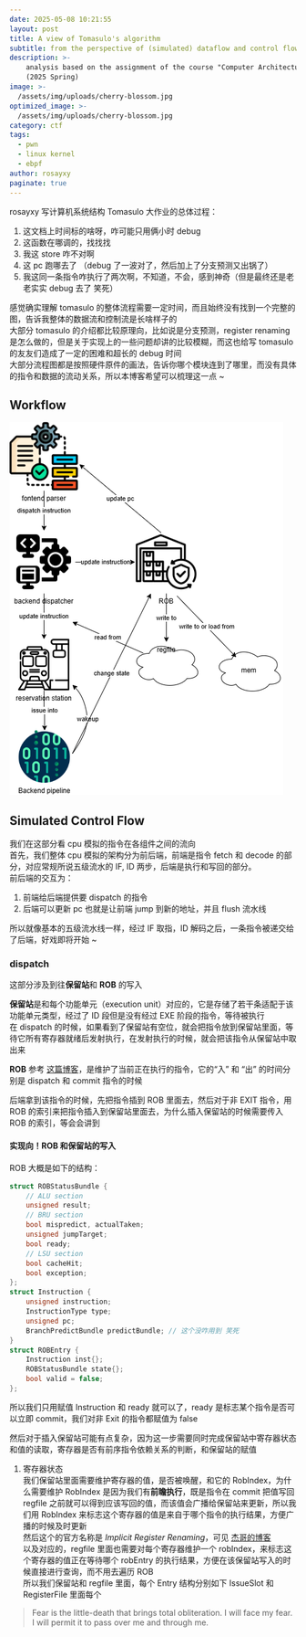 ```yaml
---
date: 2025-05-08 10:21:55
layout: post
title: A view of Tomasulo's algorithm
subtitle: from the perspective of (simulated) dataflow and control flow
description: >-
    analysis based on the assignment of the course "Computer Architecture" in Tsinghua University
    (2025 Spring)
image: >-
  /assets/img/uploads/cherry-blossom.jpg
optimized_image: >-
  /assets/img/uploads/cherry-blossom.jpg
category: ctf
tags:
  - pwn
  - linux kernel
  - ebpf
author: rosayxy
paginate: true
---
```


rosayxy 写计算机系统结构 Tomasulo 大作业的总体过程：
1. 这文档上时间标的啥呀，咋可能只用俩小时 debug    
2. 这函数在哪调的，找找找
3. 我这 store 咋不对啊
4. 这 pc 跑哪去了
（debug 了一波对了，然后加上了分支预测又出锅了）
5. 我这同一条指令咋执行了两次啊，不知道，不会，感到神奇（但是最终还是老老实实 debug 去了 笑死）

感觉确实理解 tomasulo 的整体流程需要一定时间，而且始终没有找到一个完整的图，告诉我整体的数据流和控制流是长啥样子的   
大部分 tomasulo 的介绍都比较原理向，比如说是分支预测，register renaming 是怎么做的，但是关于实现上的一些问题却讲的比较模糊，而这也给写 tomasulo 的友友们造成了一定的困难和超长的 debug 时间   
大部分流程图都是按照硬件原件的画法，告诉你哪个模块连到了哪里，而没有具体的指令和数据的流动关系，所以本博客希望可以梳理这一点 ~   

## Workflow
![alt_text](/assets/img/uploads/tomasulo-workflow.png)

## Simulated Control Flow
我们在这部分看 cpu 模拟的指令在各组件之间的流向    
首先，我们整体 cpu 模拟的架构分为前后端，前端是指令 fetch 和 decode 的部分，对应常规所说五级流水的 IF, ID 两步，后端是执行和写回的部分。    
前后端的交互为：
1. 前端给后端提供要 dispatch 的指令
2. 后端可以更新 pc 也就是让前端 jump 到新的地址，并且 flush 流水线   

所以就像基本的五级流水线一样，经过 IF 取指，ID 解码之后，一条指令被递交给了后端，好戏即将开始 ~     

### dispatch
这部分涉及到往**保留站**和 **ROB** 的写入   

**保留站**是和每个功能单元（execution unit）对应的，它是存储了若干条适配于该功能单元类型，经过了 ID 段但是没有经过 EXE 阶段的指令，等待被执行   
在 dispatch 的时候，如果看到了保留站有空位，就会把指令放到保留站里面，等待它所有寄存器就绪后发射执行，在发射执行的时候，就会把该指令从保留站中取出来    

**ROB** 参考 [这篇博客](https://jia.je/kb/hardware/ooo_cpu.html?h=tomasulo#rob-reorder-buffer)，是维护了当前正在执行的指令，它的“入” 和 “出” 的时间分别是 dispatch 和 commit 指令的时候       

后端拿到该指令的时候，先把指令插到 ROB 里面去，然后对于非 EXIT 指令，用 ROB 的索引来把指令插入到保留站里面去，为什么插入保留站的时候需要传入 ROB 的索引，等会会讲到   

#### 实现向！ROB 和保留站的写入
ROB 大概是如下的结构：
```c
struct ROBStatusBundle {
    // ALU section
    unsigned result;
    // BRU section
    bool mispredict, actualTaken;
    unsigned jumpTarget;
    bool ready;
    // LSU section
    bool cacheHit;
    bool exception;
};
struct Instruction {
    unsigned instruction;
    InstructionType type;
    unsigned pc;
    BranchPredictBundle predictBundle; // 这个没咋用到 笑死
}
struct ROBEntry {
    Instruction inst{};
    ROBStatusBundle state{};
    bool valid = false;
};
```
所以我们只用赋值 Instruction 和 ready 就可以了，ready 是标志某个指令是否可以立即 commit，我们对非 Exit 的指令都赋值为 false    

然后对于插入保留站可能有点复杂，因为这一步需要同时完成保留站中寄存器状态和值的读取，寄存器是否有前序指令依赖关系的判断，和保留站的赋值    
1. 寄存器状态  
    我们保留站里面需要维护寄存器的值，是否被唤醒，和它的 RobIndex，为什么需要维护 RobIndex 是因为我们有**前瞻执行**，既是指令在 commit 把值写回 regfile 之前就可以得到应该写回的值，而该值会广播给保留站来更新，所以我们用 RobIndex 来标志这个寄存器的值是来自于哪个指令的执行结果，方便广播的时候及时更新    
    然后这个的官方名称是 *Implicit Register Renaming*，可见 [杰哥的博客](https://jia.je/kb/hardware/ooo_cpu.html?h=tomasulo#rob-reorder-buffer)    
    以及对应的，regfile 里面也需要对每个寄存器维护一个 robIndex，来标志这个寄存器的值正在等待哪个 robEntry 的执行结果，方便在该保留站写入的时候直接进行查询，而不用去遍历 ROB     
    所以我们保留站和 regfile 里面，每个 Entry 结构分别如下 IssueSlot 和 RegisterFile 里面每个

> Fear is the little-death that brings total obliteration. I will face my fear. I will permit it to pass over me and through me.

